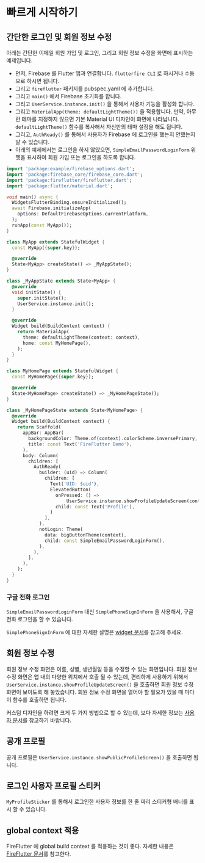 # 빠르게 시작하기


## 간단한 로그인 및 회원 정보 수정

아래는 간단한 이메일 회원 가입 및 로그인, 그리고 회원 정보 수정을 화면에 표시하는 예제입니다.

- 먼저, Firebase 를 Flutter 앱과 연결합니다. `flutterfire CLI` 로 하시거나 수동으로 하시면 됩니다.
- 그리고 `fireflutter` 패키지를 pubspec.yaml 에 추가합니다.
- 그리고 `main()` 에서 Firebase 초기화를 합니다.
- 그리고 `UserService.instance.init()` 을 통해서 사용자 기능을 활성화 합니다.
- 그리고 `MaterialApp(theme: defaultLightTheme())` 을 적용합니다. 만약, 아무런 테마를 지정하지 않으면 기본 Material UI 디자인이 화면에 나타납니다. `defaultLightTheme()` 함수를 복사해서 자신만의 테마 설정을 해도 됩니다.
- 그리고, `AuthReady()` 를 통해서 사용자가 Firebase 에 로그인을 했는지 안했는지 알 수 있습니다.
- 아래의 예제에서는 로그인을 하지 않았으면, `SimpleEmailPasswordLoginForm` 위젯을 표시하여 회원 가입 또는 로그인을 하도록 합니다.

```dart
import 'package:example/firebase_options.dart';
import 'package:firebase_core/firebase_core.dart';
import 'package:fireflutter/fireflutter.dart';
import 'package:flutter/material.dart';

void main() async {
  WidgetsFlutterBinding.ensureInitialized();
  await Firebase.initializeApp(
    options: DefaultFirebaseOptions.currentPlatform,
  );
  runApp(const MyApp());
}

class MyApp extends StatefulWidget {
  const MyApp({super.key});

  @override
  State<MyApp> createState() => _MyAppState();
}

class _MyAppState extends State<MyApp> {
  @override
  void initState() {
    super.initState();
    UserService.instance.init();
  }

  @override
  Widget build(BuildContext context) {
    return MaterialApp(
      theme: defaultLightTheme(context: context),
      home: const MyHomePage(),
    );
  }
}

class MyHomePage extends StatefulWidget {
  const MyHomePage({super.key});

  @override
  State<MyHomePage> createState() => _MyHomePageState();
}

class _MyHomePageState extends State<MyHomePage> {
  @override
  Widget build(BuildContext context) {
    return Scaffold(
      appBar: AppBar(
        backgroundColor: Theme.of(context).colorScheme.inversePrimary,
        title: const Text('FireFlutter Demo'),
      ),
      body: Column(
        children: [
          AuthReady(
            builder: (uid) => Column(
              children: [
                Text('UID: $uid'),
                ElevatedButton(
                  onPressed: () =>
                      UserService.instance.showProfileUpdateScreen(context: context),
                  child: const Text('Profile'),
                )
              ],
            ),
            notLogin: Theme(
              data: bigButtonTheme(context),
              child: const SimpleEmailPasswordLoginForm(),
            ),
          ),
        ],
      ),
    );
  }
}
```

### 구글 전화 로그인

`SimpleEmailPasswordLoginForm` 대신 `SimplePhoneSignInForm` 을 사용해서, 구글 전화 로그인을 할 수 있습니다.

`SimplePhoneSignInForm` 에 대한 자세한 설명은 [widget 문서](./widgets.md)를 참고해 주세요.



## 회원 정보 수정

회원 정보 수정 화면은 이름, 성별, 생년월일 등을 수정할 수 있는 화면입니다. 회원 정보 수정 화면은 앱 내의 다양한 위치에서 호출 될 수 있는데, 편리하게 사용하기 위해서 `UserService.instance.showProfileUpdateScreen()` 을 호출하면 회원 정보 수정 화면이 보이도록 해 놓았습니다. 회원 정보 수정 화면을 열어야 할 필요가 있을 때 마다 이 함수를 호출하면 됩니다.

커스텀 디자인을 하려면 크게 두 가지 방법으로 할 수 있는데, 보다 자세한 정보는 [사용자 문서](./user.md)를 참고하기 바랍니다.


## 공개 프로필

공개 프로필은 `UserService.instance.showPublicProfileScreen()` 을 호출하면 됩니다.


## 로그인 사용자 프로필 스티커

`MyProfileSticker` 를 통해서 로그인한 사용자 정보를 한 줄 짜리 스티커형 배너를 표시 할 수 있습니다.





## global context 적용

FireFlutter 에 global build context 를 적용하는 것이 좋다. 자세한 내용은 [FireFlutter 문서](./fireflutter.md#global-context-적용)를 참고한다.



